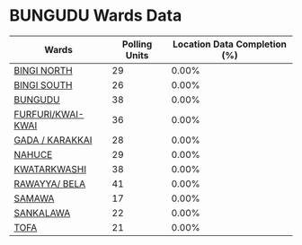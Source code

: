 
# BUNGUDU Wards Data

| Wards | Polling Units | Location Data Completion (%) |
| ---- | ----- | ------- |
| [BINGI NORTH](./wards/19541-bingi-north) | 29 | 0.00% |
| [BINGI SOUTH](./wards/19542-bingi-south) | 26 | 0.00% |
| [BUNGUDU](./wards/19543-bungudu) | 38 | 0.00% |
| [FURFURI/KWAI-KWAI](./wards/19544-furfuri/kwai-kwai) | 36 | 0.00% |
| [GADA / KARAKKAI](./wards/19545-gada-/-karakkai) | 28 | 0.00% |
| [NAHUCE](./wards/19546-nahuce) | 29 | 0.00% |
| [KWATARKWASHI](./wards/19547-kwatarkwashi) | 38 | 0.00% |
| [RAWAYYA/ BELA](./wards/19548-rawayya/-bela) | 41 | 0.00% |
| [SAMAWA](./wards/19549-samawa) | 17 | 0.00% |
| [SANKALAWA](./wards/19550-sankalawa) | 22 | 0.00% |
| [TOFA](./wards/19551-tofa) | 21 | 0.00% |




